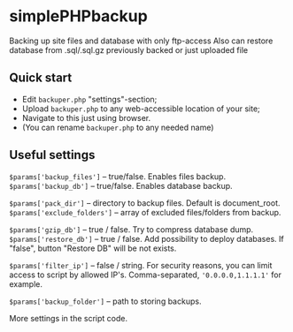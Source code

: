 # simplePHPbackup
Backing up site files and database with only ftp-access
Also can restore database from .sql/.sql.gz previously backed or just uploaded file
## Quick start

 - Edit ```backuper.php``` "settings"-section;
 - Upload ```backuper.php``` to any web-accessible location of your
   site;
 - Navigate to this just using browser.
 - (You can rename ```backuper.php``` to any needed name)
## Useful settings
```$params['backup_files']``` – true/false. Enables files backup.
```$params['backup_db']``` – true/false. Enables database backup.

```$params['pack_dir']``` – directory to backup files. Default is document_root.
```$params['exclude_folders']``` – array of excluded files/folders from backup.

```$params['gzip_db']``` – true / false. Try to compress database dump.
```$params['restore_db']``` – true / false. Add possibility to deploy databases. If "false", button "Restore DB" will be not exists.

```$params['filter_ip']``` – false / string. For security reasons, you can limit access to script by allowed IP's. Comma-separated, ```'0.0.0.0,1.1.1.1'``` for example.

```$params['backup_folder']``` – path to storing backups.

More settings in the script code.
